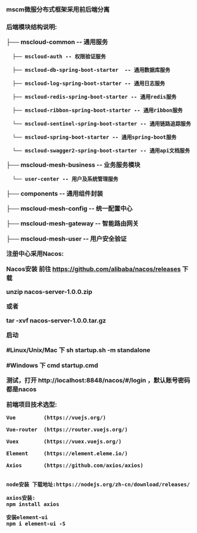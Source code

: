 <h3>mscm微服分布式框架采用前后端分离<h3>
 
 
 后端模块结构说明:

  
  ├── mscloud-common -- 通用服务
  
      ├── mscloud-auth -- 权限验证服务
      
      ├── mscloud-db-spring-boot-starter  -- 通用数据库服务
      
      ├── mscloud-log-spring-boot-starter -- 通用日志服务
      
      ├── mscloud-redis-spring-boot-starter -- 通用redis服务
      
      ├── mscloud-ribbon-spring-boot-starter -- 通用ribbon服务
      
      └── mscloud-sentinel-spring-boot-starter -- 通用链路追踪服务
      
      └── mscloud-spring-boot-starter -- 通用spring-boot服务
      
      └── mscloud-swagger2-spring-boot-starter -- 通用api文档服务
      
  ├── mscloud-mesh-business -- 业务服务模块
  
      └── user-center -- 用户及系统管理服务
      
  ├── components -- 通用组件封装
  
  ├── mscloud-mesh-config -- 统一配置中心
  
  ├── mscloud-mesh-gateway -- 智能路由网关
  
  ├── mscloud-mesh-user -- 用户安全验证
  
  
  
   
   
   
   
   
   
   注册中心采用Nacos:

   Nacos安装
   前往 https://github.com/alibaba/nacos/releases 下载

   unzip nacos-server-1.0.0.zip

   或者

   tar -xvf nacos-server-1.0.0.tar.gz

   启动

   #Linux/Unix/Mac 下
   sh startup.sh -m standalone

   #Windows 下
   cmd startup.cmd

   测试，打开 http://localhost:8848/nacos/#/login ，默认账号密码都是nacos
   
   
  
  
  
  前端项目技术选型:
  
    Vue         (https://vuejs.org/)
    
    Vue-router  (https://router.vuejs.org/)
    
    Vuex        (https://vuex.vuejs.org/)
    
    Element     (https://element.eleme.io/)
    
    Axios       (https://github.com/axios/axios)
    
   
    node安装 下载地址:https://nodejs.org/zh-cn/download/releases/
    
    axios安装:
    npm install axios

    安装element-ui
    npm i element-ui -S
